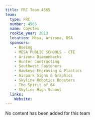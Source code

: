 ```yaml
---
title: FRC Team 4565
team:
  type: FRC
  number: 4565
  name: Coyotes
  rookie_year: 2013
  location: Mesa, Arizona, USA
  sponsors:
    - Boeing
    - MESA PUBLIC SCHOOLS - CTE
    - Arizona Diamonbacks
    - Hunter Contracting
    - Southwest Fasteners
    - Hawkeye Engraving & Plastics
    - Airpark Signs & Graphics
    - Skyline Robotics Boosters
    - The Spirit of 64
    - Skyline High School
  links:
    Website: 
---
```

No content has been added for this team